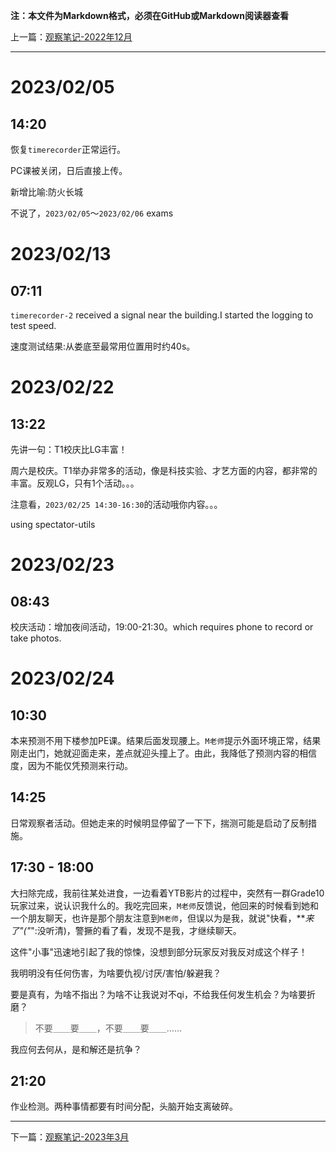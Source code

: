 **注：本文件为Markdown格式，必须在GitHub或Markdown阅读器查看**

上一篇：[观察笔记-2022年12月](./%E8%A7%82%E5%AF%9F%E7%AC%94%E8%AE%B0-2022%E5%B9%B412%E6%9C%88.md)

--------

# 2023/02/05

## 14:20

恢复`timerecorder`正常运行。

PC课被关闭，日后直接上传。

新增比喻:防火长城

不说了，`2023/02/05`～`2023/02/06` exams

# 2023/02/13

## 07:11

`timerecorder-2` received a signal near the building.I started the logging to test speed.

速度测试结果:从娄底至最常用位置用时约40s。

# 2023/02/22

## 13:22

先讲一句：T1校庆比LG丰富！

周六是校庆。T1举办非常多的活动，像是科技实验、才艺方面的内容，都非常的丰富。反观LG，只有1个活动。。。

注意看，`2023/02/25 14:30-16:30`的活动哦你内容。。。

using spectator-utils

# 2023/02/23

## 08:43

校庆活动：增加夜间活动，19:00-21:30。which requires phone to record or take photos.

# 2023/02/24

## 10:30

本来预测不用下楼参加PE课。结果后面发现腰上。`M老师`提示外面环境正常，结果刚走出门，她就迎面走来，差点就迎头撞上了。由此，我降低了预测内容的相信度，因为不能仅凭预测来行动。

## 14:25

日常观察者活动。但她走来的时候明显停留了一下下，揣测可能是启动了反制措施。

## 17:30 - 18:00

大扫除完成，我前往某处进食，一边看着YTB影片的过程中，突然有一群Grade10玩家过来，说认识我什么的。我吃完回来，`M老师`反馈说，他回来的时候看到她和一个朋友聊天，也许是那个朋友注意到`M老师`，但误以为是我，就说"快看，**_来了"("_":没听清)，警撅的看了看，发现不是我，才继续聊天。

这件"小事"迅速地引起了我的惊悚，没想到部分玩家反对我反对成这个样子！

我明明没有任何伤害，为啥要仇视/讨厌/害怕/躲避我？

要是真有，为啥不指出？为啥不让我说对不qi，不给我任何发生机会？为啥要折磨？

> 不要＿＿要＿＿，不要＿＿要＿＿……

我应何去何从，是和解还是抗争？

## 21:20

作业检测。两种事情都要有时间分配，头脑开始支离破碎。

--------

下一篇：[观察笔记-2023年3月](./%E8%A7%82%E5%AF%9F%E7%AC%94%E8%AE%B0-2023%E5%B9%B43%E6%9C%88.md)